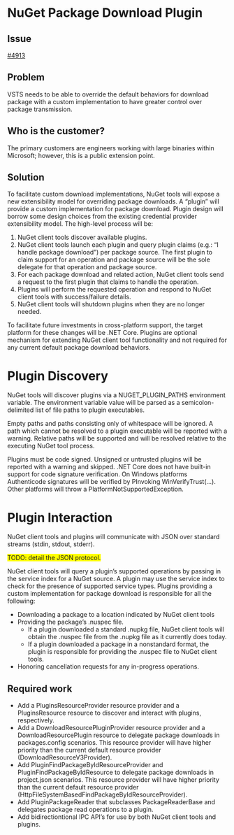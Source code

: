 # NuGet Package Download Plugin

## Issue
[#4913](https://github.com/NuGet/Home/issues/4913)
## Problem
VSTS needs to be able to override the default behaviors for download package with a custom implementation to have greater control over package transmission.
## Who is the customer?
The primary customers are engineers working with large binaries within Microsoft; however, this is a public extension point.
## Solution
To facilitate custom download implementations, NuGet tools will expose a new extensibility model for overriding package downloads.  A “plugin” will provide a custom implementation for package download.  Plugin design will borrow some design choices from the existing credential provider extensibility model.  The high-level process will be:
1.	NuGet client tools discover available plugins.
2.	NuGet client tools launch each plugin and query plugin claims (e.g.:  “I handle package download”) per package source.  The first plugin to claim support for an operation and package source will be the sole delegate for that operation and package source.
3.	For each package download and related action, NuGet client tools send a request to the first plugin that claims to handle the operation.
4.	Plugins will perform the requested operation and respond to NuGet client tools with success/failure details.
5.	NuGet client tools will shutdown plugins when they are no longer needed.

To facilitate future investments in cross-platform support, the target platform for these changes will be .NET Core.
Plugins are optional mechanism for extending NuGet client tool functionality and not required for any current default package download behaviors.

# Plugin Discovery
NuGet tools will discover plugins via a NUGET_PLUGIN_PATHS environment variable.  The environment variable value will be parsed as a semicolon-delimited list of file paths to plugin executables.

Empty paths and paths consisting only of whitespace will be ignored.  A path which cannot be resolved to a plugin executable will be reported with a warning.  Relative paths will be supported and will be resolved relative to the executing NuGet tool process.

Plugins must be code signed.  Unsigned or untrusted plugins will be reported with a warning and skipped.
.NET Core does not have built-in support for code signature verification.  On Windows platforms Authenticode signatures will be verified by PInvoking WinVerifyTrust(...).  Other platforms will throw a PlatformNotSupportedException.

# Plugin Interaction
NuGet client tools and plugins will communicate with JSON over standard streams (stdin, stdout, stderr).

<span style="background: yellow">TODO:  detail the JSON protocol.</span>

NuGet client tools will query a plugin’s supported operations by passing in the service index for a NuGet source.  A plugin may use the service index to check for the presence of supported service types.  Plugins providing a custom implementation for package download is responsible for all the following:
* Downloading a package to a location indicated by NuGet client tools
* Providing the package’s .nuspec file.
    * If a plugin downloaded a standard .nupkg file, NuGet client tools will obtain the .nuspec file from the .nupkg file as it currently does today.
    * If a plugin downloaded a package in a nonstandard format, the plugin is responsible for providing the .nuspec file to NuGet client tools.
* Honoring cancellation requests for any in-progress operations.

## Required work
* Add a PluginsResourceProvider resource provider and a PluginsResource resource to discover and interact with plugins, respectively.
* Add a DownloadResourcePluginProvider resource provider and a DownloadResourcePlugin resource to delegate package downloads in packages.config scenarios.  This resource provider will have higher priority than the current default resource provider (DownloadResourceV3Provider).
* Add PluginFindPackageByIdResourceProvider and PluginFindPackageByIdResource to delegate package downloads in project.json scenarios.  This resource provider will have higher priority than the current default resource provider (HttpFileSystemBasedFindPackageByIdResourceProvider).
* Add PluginPackageReader that subclasses PackageReaderBase and delegates package read operations to a plugin.
* Add bidirectiontional IPC API’s for use by both NuGet client tools and plugins.